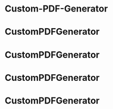# Custom-PDF-Generator
# CustomPDFGenerator
# CustomPDFGenerator
# CustomPDFGenerator
# CustomPDFGenerator
